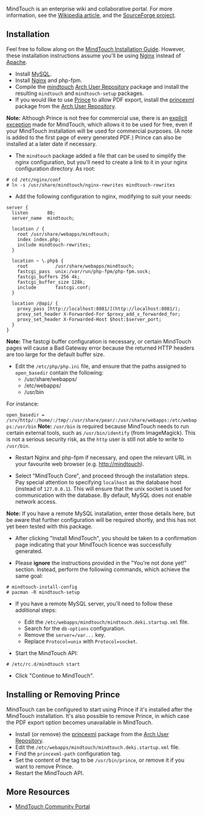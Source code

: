 MindTouch is an enterprise wiki and collaborative portal. For more information, see the [Wikipedia article](https://en.wikipedia.org/wiki/MindTouch_Core "wikipedia:MindTouch Core"), and the [SourceForge project](https://sourceforge.net/projects/dekiwiki/).

## Installation

Feel free to follow along on the [MindTouch Installation Guide](http://developer.mindtouch.com/en/docs/mindtouch_setup/010Installation/080Installing_from_source). However, these installation instructions assume you'll be using [Nginx](/index.php/Nginx "Nginx") instead of [Apache](/index.php/Apache "Apache").

*   Install [MySQL](/index.php/MySQL "MySQL").
*   Install [Nginx](/index.php/Nginx "Nginx") and php-fpm.
*   Compile the [mindtouch](https://aur.archlinux.org/packages/mindtouch/) [Arch User Repository](/index.php/Arch_User_Repository "Arch User Repository") package and install the resulting `mindtouch` and `mindtouch-setup` packages.
*   If you would like to use [Prince](http://www.princexml.com/) to allow PDF export, install the [princexml](https://aur.archlinux.org/packages/princexml/) package from the [Arch User Repository](/index.php/Arch_User_Repository "Arch User Repository").

**Note:** Although Prince is not free for commercial use, there is an [explicit exception](http://www.princexml.com/purchase/mindtouch) made for MindTouch, which allows it to be used for free, even if your MindTouch installation will be used for commercial purposes. (A note is added to the first page of every generated PDF.) Prince can also be installed at a later date if necessary.

*   The `mindtouch` package added a file that can be used to simplify the nginx configuration, but you'll need to create a link to it in your nginx configuration directory. As root:

```
# cd /etc/nginx/conf
# ln -s /usr/share/mindtouch/nginx-rewrites mindtouch-rewrites

```

*   Add the following configuration to nginx, modifying to suit your needs:

```
server {
  listen       80;
  server_name  mindtouch;

  location / {
    root /usr/share/webapps/mindtouch;
    index index.php;
    include mindtouch-rewrites;
  }

  location ~ \.php$ {
    root          /usr/share/webapps/mindtouch;
    fastcgi_pass  unix:/var/run/php-fpm/php-fpm.sock;
    fastcgi_buffers 256 4k;
    fastcgi_buffer_size 128k;
    include       fastcgi.conf;
  }

  location /@api/ {
    proxy_pass [http://localhost:8081/](http://localhost:8081/);
    proxy_set_header X-Forwarded-For $proxy_add_x_forwarded_for;
    proxy_set_header X-Forwarded-Host $host:$server_port;
  }
}

```

**Note:** The fastcgi buffer configuration is necessary, or certain MindTouch pages will cause a Bad Gateway error because the returned HTTP headers are too large for the default buffer size.

*   Edit the `/etc/php/php.ini` file, and ensure that the paths assigned to `open_basedir` contain the following:
    *   /usr/share/webapps/
    *   /etc/webapps/
    *   /usr/bin

For instance:

 `open_basedir = /srv/http/:/home/:/tmp/:/usr/share/pear/:/usr/share/webapps:/etc/webapps:/usr/bin` 
**Note:** `/usr/bin` is required because MindTouch needs to run certain external tools, such as `/usr/bin/identify` (from ImageMagick). This is not a serious security risk, as the `http` user is still not able to write to `/usr/bin`.

*   Restart Nginx and php-fpm if necessary, and open the relevant URL in your favourite web browser (e.g. [http://mindtouch](http://mindtouch)).

*   Select "MindTouch Core", and proceed through the installation steps. Pay special attention to specifying `localhost` as the database host (instead of `127.0.0.1`). This will ensure that the unix socket is used for communication with the database. By default, MySQL does not enable network access.

**Note:** If you have a remote MySQL installation, enter those details here, but be aware that further configuration will be required shortly, and this has not yet been tested with this package.

*   After clicking "Install MindTouch", you should be taken to a confirmation page indicating that your MindTouch licence was successfully generated.

*   Please **ignore** the instructions provided in the "You're not done yet!" section. Instead, perform the following commands, which achieve the same goal:

```
# mindtouch-install-config
# pacman -R mindtouch-setup

```

*   If you have a remote MySQL server, you'll need to follow these additional steps:
    *   Edit the `/etc/webapps/mindtouch/mindtouch.deki.startup.xml` file.
    *   Search for the `db-options` configuration.
    *   Remove the `server=/var...` key.
    *   Replace `Protocol=unix` with `Protocol=socket`.

*   Start the MindTouch API:

```
# /etc/rc.d/mindtouch start

```

*   Click "Continue to MindTouch".

## Installing or Removing Prince

MindTouch can be configured to start using Prince if it's installed after the MindTouch installation. It's also possible to remove Prince, in which case the PDF export option becomes unavailable in MindTouch.

*   Install (or remove) the [princexml](https://aur.archlinux.org/packages/princexml/) package from the [Arch User Repository](/index.php/Arch_User_Repository "Arch User Repository").
*   Edit the `/etc/webapps/mindtouch/mindtouch.deki.startup.xml` file.
*   Find the `princexml-path` configuration tag.
*   Set the content of the tag to be `/usr/bin/prince`, or remove it if you want to remove Prince.
*   Restart the MindTouch API.

## More Resources

*   [MindTouch Community Portal](http://developer.mindtouch.com)